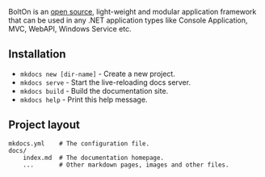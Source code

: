 BoltOn is an [open source](https://github.com/gokulm/BoltOn), light-weight and modular application framework that can be used in any .NET application types like Console Application, MVC, WebAPI, Windows Service etc.

## Installation

* `mkdocs new [dir-name]` - Create a new project.
* `mkdocs serve` - Start the live-reloading docs server.
* `mkdocs build` - Build the documentation site.
* `mkdocs help` - Print this help message.

## Project layout

    mkdocs.yml    # The configuration file.
    docs/
        index.md  # The documentation homepage.
        ...       # Other markdown pages, images and other files.
